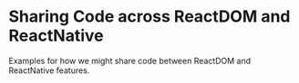 # Sharing Code across ReactDOM and ReactNative

Examples for how we might share code between ReactDOM and ReactNative features.
